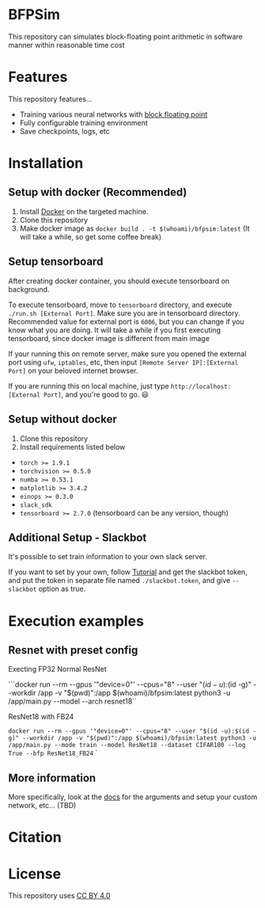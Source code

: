 # BFPSim
This repository can simulates block-floating point arithmetic in software manner within reasonable time cost

# Features
This repository features...

- Training various neural networks with [block floating point](https://en.wikipedia.org/wiki/Block_floating_point)
- Fully configurable training environment
- Save checkpoints, logs, etc

# Installation

## Setup with docker (Recommended)

1. Install [Docker](https://docs.docker.com/engine/install/) on the targeted machine.
2. Clone this repository
3. Make docker image as `docker build . -t $(whoami)/bfpsim:latest` (It will take a while, so get some coffee break)

## Setup tensorboard

After creating docker container, you should execute tensorboard on background.

To execute tensorboard, move to `tensorboard` directory, and execute `./run.sh [External Port]`. Make sure you are in tensorboard directory. Recommended value for external port is `6006`, but you can change if you know what you are doing. It will take a while if you first executing tensorboard, since docker image is different from main image

If your running this on remote server, make sure you opened the external port using `ufw`, `iptables`, etc, then input `[Remote Server IP]:[External Port]` on your beloved internet browser.

If you are running this on local machine, just type `http://localhost:[External Port]`, and you're good to go. :smiley:


## Setup without docker
1. Clone this repository
2. Install requirements listed below 
- `torch >= 1.9.1`
- `torchvision >= 0.5.0`
- `numba >= 0.53.1`
- `matplotlib >= 3.4.2`
- `einops >= 0.3.0`
- `slack_sdk`
- `tensorboard >= 2.7.0` (tensorboard can be any version, though)

## Additional Setup - Slackbot
It's possible to set train information to your own slack server.

If you want to set by your own, follow [Tutorial](https://github.com/slackapi/python-slack-sdk/blob/main/tutorial/01-creating-the-slack-app.md) and get the slackbot token, and put the token in separate file named `./slackbot.token`, and give `--slackbot` option as true.

# Execution examples

## Resnet with preset config

Execting FP32 Normal ResNet

```docker run --rm --gpus '"device=0"' --cpus="8" --user "$(id -u):$(id -g)" --workdir /app -v "$(pwd)":/app $(whoami)/bfpsim:latest python3 -u /app/main.py --model --arch resnet18``

ResNet18 with FB24 

```docker run --rm --gpus '"device=0"' --cpus="8" --user "$(id -u):$(id -g)" --workdir /app -v "$(pwd)":/app $(whoami)/bfpsim:latest python3 -u /app/main.py --mode train --model ResNet18 --dataset CIFAR100 --log True --bfp ResNet18_FB24```
`

## More information

More specifically, look at the [docs](/docs/_index.md) for the arguments and setup your custom network, etc... (TBD)

# Citation

# License

This repository uses [CC BY 4.0](https://creativecommons.org/licenses/)